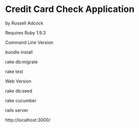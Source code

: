 # Credit Card Check Application 

by Russell Adcock

Requires Ruby 1.9.3

Command Line Version

bundle install

rake db:migrate

rake test


Web Version

rake db:seed

rake cucumber

rails server

http://localhost:3000/